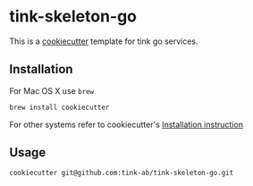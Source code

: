 # tink-skeleton-go

This is a [cookiecutter](https://cookiecutter.readthedocs.io/en/latest/readme.html) template for tink go services.

## Installation

For Mac OS X use `brew`
```bash
brew install cookiecutter
```

For other systems refer to cookiecutter's [Installation instruction](https://cookiecutter.readthedocs.io/en/latest/installation.html)


## Usage

```bash
cookiecutter git@github.com:tink-ab/tink-skeleton-go.git
```
